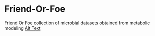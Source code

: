 # Friend-Or-Foe
Friend Or Foe collection of microbial datasets obtained from metabolic modeling
[Alt Text](https://github.com/powidla/Friend-Or-Foe/blob/main/assets/new.drawio.png?raw=true)
